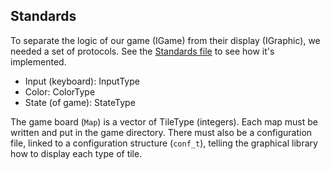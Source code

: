 Standards
----------------------

To separate the logic of our game (IGame) from their display (IGraphic), we needed a set of protocols. See the [Standards file](../emulator/Standards.hpp) to see how it's implemented.

- Input (keyboard): InputType
- Color: ColorType
- State (of game): StateType

The game board (`Map`) is a vector of TileType (integers). Each map must be written and put in the game directory. There must also be a configuration file, linked to a configuration structure (`conf_t`), telling the graphical library how to display each type of tile.
